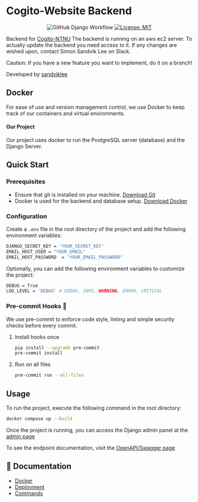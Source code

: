 # Cogito-Website Backend

<div align="center">

![GitHub Django Workflow](https://img.shields.io/github/actions/workflow/status/CogitoNTNU/web-backend/django.yml)
[![License: MIT](https://img.shields.io/badge/License-MIT-yellow.svg)](https://opensource.org/licenses/MIT)

</div>


Backend for [Cogito-NTNU](https://cogito-ntnu.no)
The backend is running on an aws ec2 server. To actually update the backend you need access to it.
If any changes are wished upon, contact Simon Sandvik Lee on Slack.

Caution: If you have a new feature you want to implement, do it on a branch!

Developed by [sandviklee](https://www.github/sandviklee)

## Docker

For ease of use and version management control, we use Docker to keep track of our containers and virtual environments.

#### Our Project

Our project uses docker to run the PostgreSQL server (database) and the Django Server.


## Quick Start
### Prerequisites
- Ensure that git is installed on your machine. [Download Git](https://git-scm.com/downloads)
- Docker is used for the backend and database setup. [Download Docker](https://www.docker.com/products/docker-desktop)

### Configuration
Create a `.env` file in the root directory of the project and add the following environment variables:

```bash
DJANGO_SECRET_KEY = 'YOUR_SECRET_KEY'
EMAIL_HOST_USER = "YOUR_EMAIL"
EMAIL_HOST_PASSWORD  = "YOUR_EMAIL_PASSWORD"
```

Optionally, you can add the following environment variables to customize the project:

```bash
DEBUG = True
LOG_LEVEL = 'DEBUG' # DEBUG, INFO, WARNING, ERROR, CRITICAL
```

### Pre-commit Hooks 🚦

We use pre-commit to enforce code style, linting and simple security checks before every commit.
1. Install hooks once
    ```bash
    pip install --upgrade pre-commit
    pre-commit install
    ```

2. Run on all files

    ```bash
    pre-commit run --all-files
    ```

## Usage
To run the project, execute the following command in the root directory:

```bash
docker compose up --build
```


Once the project is running, you can access the Django admin panel at the [admin page](http://127.0.0.1:8000/admin/)


To see the endpoint documentation, visit the [OpenAPI/Swagger page](http://127.0.0.1:8000/swagger/)

## 📖 Documentation
- [Docker](docs/manuals/docker.md)
- [Deployment](docs/deployment/connect_to_EC2.md)
- [Commands](docs/manuals/commands.md)
